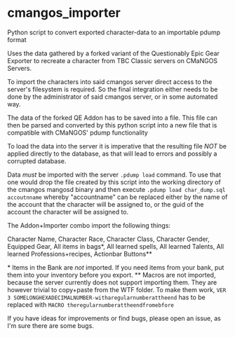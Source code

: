# cmangos_importer
Python script to convert exported character-data to an importable pdump format

Uses the data gathered by a forked variant of the Questionably Epic Gear Exporter to recreate a character from TBC Classic servers on CMaNGOS Servers.

To import the characters into said cmangos server direct access to the server's filesystem is required. So the final integration either needs to be done by the administrator of said cmangos server, or in some automated way.

The data of the forked QE Addon has to be saved into a file. This file can then be parsed and converted by this python script into a new file that is compatible with CMaNGOS' pdump functionality

To load the data into the server it is imperative that the resulting file *NOT* be applied directly to the database, as that will lead to errors and possibly a corrupted database.

Data *must* be imported with the server `.pdump load` command. To use that one would drop the file created by this script into the working directory of the cmangos mangosd binary and then execute `.pdump load char_dump.sql accoutnname` whereby "accountname" can be replaced either by the name of the account that the character will be assigned to, or the guid of the account the character will be assigned to.

The Addon+Importer combo import the following things:

Character Name, Character Race, Character Class, Character Gender, Equipped Gear, All items in bags\*, All learned spells, All learned Talents, All learned Professions+recipes, Actionbar Buttons\*\*

\* Items in the Bank are *not* imported. If you need items from your bank, put them into your inventory before you export.
\*\* Macros are not imported, because the server currently does not support importing them. They are however trivial to copy+paste from the WTF folder. To make them work, `VER 3 SOMELONGHEXADECIMALNUMBER-witharegularnumberattheend` has to be replaced with `MACRO theregularnumberattheendfromebfore`

If you have ideas for improvements or find bugs, please open an issue, as I'm sure there are some bugs.
